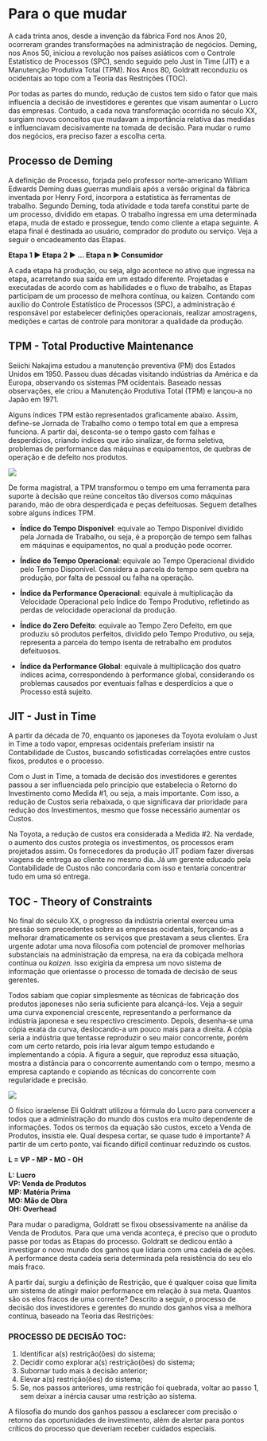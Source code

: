 # Para o que mudar

A cada trinta anos, desde a invenção da fábrica Ford nos Anos 20, ocorreram grandes transformações na administração de negócios. Deming, nos Anos 50, iniciou a revolução nos países asiáticos com o Controle Estatístico de Processos (SPC), sendo seguido pelo Just in Time (JIT) e a Manutenção Produtiva Total (TPM). Nos Anos 80, Goldratt reconduziu os ocidentais ao topo com a Teoria das Restrições (TOC).

Por todas as partes do mundo, redução de custos tem sido o fator que mais influencia a decisão de investidores e gerentes que visam aumentar o Lucro das empresas. Contudo, a cada nova transformação ocorrida no século XX, surgiam novos conceitos que mudavam a importância relativa das medidas e influenciavam decisivamente na tomada de decisão. Para mudar o rumo dos negócios, era preciso fazer a escolha certa.

## Processo de Deming
A definição de Processo, forjada pelo professor norte-americano William Edwards Deming duas guerras mundiais após a versão original da fábrica inventada por Henry Ford, incorpora a estatística às ferramentas de trabalho. Segundo Deming, toda atividade e toda tarefa constitui parte de um processo, dividido em etapas. O trabalho ingressa em uma determinada etapa, muda de estado e prossegue, tendo como cliente a etapa seguinte. A etapa final é destinada ao usuário, comprador do produto ou serviço. Veja a seguir o encadeamento das Etapas.

**Etapa 1  ►  Etapa 2  ►  ... Etapa n  ► Consumidor**

A cada etapa há produção, ou seja, algo acontece no ativo que ingressa na etapa, acarretando sua saída em um estado diferente. Projetadas e executadas de acordo com as habilidades e o fluxo de trabalho, as Etapas participam de um processo de melhora contínua, ou kaizen. Contando com auxílio do Controle Estatístico de Processos (SPC), a administração é responsável por estabelecer definições operacionais, realizar amostragens, medições e cartas de controle para monitorar a qualidade da produção.

## TPM - Total Productive Maintenance

Seiichi Nakajima estudou a manutenção preventiva (PM) dos Estados Unidos em 1950. Passou duas décadas visitando indústrias da América e da Europa, observando os sistemas PM ocidentais. Baseado nessas observações, ele criou a Manutenção Produtiva Total (TPM) e lançou-a no Japão em 1971.

Alguns índices TPM estão representados graficamente abaixo. Assim, define-se Jornada de Trabalho como o tempo total em que a empresa funciona. A partir daí, desconta-se  o tempo gasto com falhas e desperdícios, criando índices que irão sinalizar, de forma seletiva, problemas de performance das máquinas e equipamentos, de quebras de operação e de defeito nos produtos.

![](https://i.imgur.com/Pasv3gO.png)

De forma magistral, a TPM transformou o tempo em uma ferramenta para suporte à decisão que reúne conceitos tão diversos como máquinas parando, mão de obra desperdiçada e peças defeituosas. Seguem detalhes sobre alguns índices TPM.

- **Índice do Tempo Disponível**: equivale ao Tempo Disponível dividido pela Jornada de Trabalho, ou seja, é a proporção de tempo sem falhas em máquinas e equipamentos, no qual a produção pode ocorrer.

- **Índice do Tempo Operacional**: equivale ao Tempo Operacional dividido pelo Tempo Disponível. Considera a parcela do tempo sem quebra na produção, por falta de pessoal ou falha na operação.

- **Índice da Performance Operacional**: equivale à multiplicação da Velocidade Operacional pelo Índice do Tempo Produtivo, refletindo as perdas de velocidade operacional da produção.

- **Índice do Zero Defeito**: equivale ao Tempo Zero Defeito, em que produziu só produtos perfeitos, dividido pelo Tempo Produtivo, ou seja, representa a parcela do tempo isenta de retrabalho em produtos defeituosos.

- **Índice da Performance Global**: equivale à multiplicação dos quatro índices acima, correspondendo à performance global, considerando os problemas causados por eventuais falhas e desperdícios a que o Processo está sujeito.    

## JIT - Just in Time
A partir da década de 70, enquanto os japoneses da Toyota evoluíam o Just in Time a todo vapor, empresas ocidentais preferiam insistir na Contabilidade de Custos, buscando sofisticadas correlações entre custos fixos, produtos e o processo. 

Com o Just in Time, a tomada de decisão dos investidores e gerentes passou a ser influenciada pelo princípio que estabelecia o Retorno do Investimento como Medida #1, ou seja, a mais importante. Com isso, a redução de Custos seria rebaixada, o que significava dar prioridade para redução dos Investimentos, mesmo que fosse necessário aumentar os Custos.

Na Toyota, a redução de custos era considerada a Medida #2. Na verdade, o aumento dos custos protegia os investimentos, os processos eram projetados assim. Os fornecedores da produção JIT podiam fazer diversas viagens de entrega ao cliente no mesmo dia. Já um gerente educado pela Contabilidade de Custos não concordaria com isso e tentaria concentrar tudo em uma só entrega.

## TOC - Theory of Constraints
No final do século XX, o progresso da indústria oriental exerceu uma pressão sem precedentes sobre as empresas ocidentais, forçando-as a melhorar dramaticamente os serviços que prestavam a seus clientes. Era urgente adotar uma nova filosofia com potencial de promover melhorias substanciais na administração da empresa, na era da cobiçada melhora contínua ou *kaizen*. Isso exigiria da empresa um novo sistema de informação que orientasse o processo de tomada de decisão de seus gerentes.

Todos sabiam que copiar simplesmente as técnicas de fabricação dos produtos japoneses não seria suficiente para alcançá-los. Veja a seguir uma curva exponencial crescente, representando a performance da indústria japonesa e seu respectivo crescimento. Depois, desenha-se uma cópia exata da curva, deslocando-a um pouco mais para a direita. A cópia seria a indústria que tentasse reproduzir o seu maior concorrente, porém com um certo retardo, pois iria levar algum tempo estudando e implementando a cópia. A figura a seguir, que reproduz essa situação, mostra a distância para o concorrente aumentando com o tempo, mesmo a empresa captando e copiando as técnicas do concorrente com regularidade e precisão.

![](https://i.imgur.com/d1Ajsji.png)

O físico israelense Eli Goldratt utilizou a fórmula do Lucro para convencer a todos que a administração do mundo dos custos era muito dependente de informações. Todos os termos da equação são custos, exceto a Venda de Produtos, insistia ele. Qual despesa cortar, se quase tudo é importante? A partir de um certo ponto, vai ficando difícil continuar reduzindo os custos.

**L = VP - MP - MO - OH**

**L: Lucro  
VP: Venda de Produtos  
MP: Matéria Prima  
MO: Mão de Obra  
OH: Overhead**

Para mudar o paradigma, Goldratt se fixou obsessivamente na análise da Venda de Produtos. Para que uma venda aconteça, é preciso que o produto passe por todas as Etapas do processo. Goldratt se dedicou então a investigar o novo mundo dos ganhos que lidaria com uma cadeia de ações. A performance desta cadeia seria determinada pela resistência do seu elo mais fraco.

A partir daí, surgiu a definição de Restrição, que é qualquer coisa que limita um sistema de atingir maior performance em relação à sua meta. Quantos são os elos fracos de uma corrente? Descrito a seguir, o processo de decisão dos investidores e gerentes do mundo dos ganhos visa a melhora contínua, baseado na Teoria das Restrições: 

### PROCESSO DE DECISÃO TOC:

1.    Identificar a(s) restrição(ões) do sistema;
2.    Decidir como explorar a(s) restrição(ões) do sistema;
3.    Subornar tudo mais à decisão anterior;
4.    Elevar a(s) restrição(ões) do sistema;
5.    Se, nos passos anteriores, uma restrição foi quebrada, voltar ao passo 1, sem deixar a inércia causar uma restrição ao sistema.

A filosofia do mundo dos ganhos passou a esclarecer com precisão o retorno das oportunidades de investimento, além de alertar para pontos críticos do processo que deveriam receber cuidados especiais.
